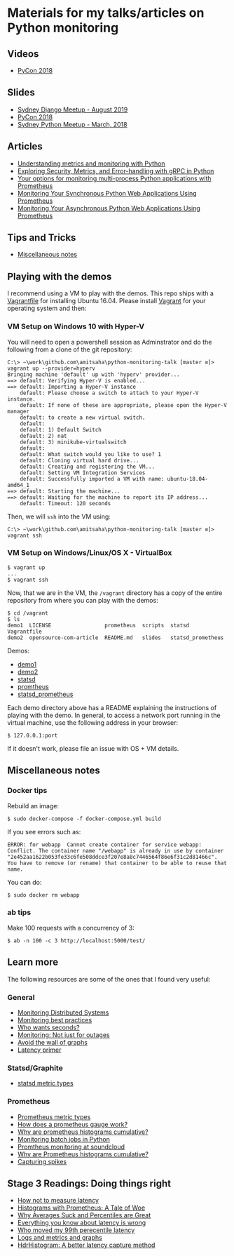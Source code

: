 # Materials for my talks/articles on Python monitoring

## Videos

- [PyCon 2018](https://www.youtube.com/watch?reload=9&v=R4kMwckrUlg)

## Slides

- [Sydney Django Meetup - August 2019](./slides/Django-monitoring-with-prometheus.pdf)
- [PyCon 2018](./slides/pycon-2018.pdf)
- [Sydney Python Meetup - March, 2018](./slides/sypy.pdf)


## Articles

- [Understanding metrics and monitoring with Python](https://opensource.com/article/18/4/metrics-monitoring-and-python)
- [Exploring Security, Metrics, and Error-handling with gRPC in Python](https://blog.codeship.com/exploring-security-metrics-and-error-handling-with-grpc-in-python/)
- [Your options for monitoring multi-process Python applications with Prometheus](http://echorand.me/your-options-for-monitoring-multi-process-python-applications-with-prometheus.html)
- [Monitoring Your Synchronous Python Web Applications Using Prometheus](https://blog.codeship.com/monitoring-your-synchronous-python-web-applications-using-prometheus/)
- [Monitoring Your Asynchronous Python Web Applications Using Prometheus](https://blog.codeship.com/monitoring-your-asynchronous-python-web-applications-using-prometheus/)

## Tips and Tricks

- [Miscellaneous notes](./miscellaneous-notes.md)

## Playing with the demos

I recommend using a VM to play with the demos. This repo ships with a [Vagrantfile](./Vagrantfile)
for installing Ubuntu 16.04. Please install [Vagrant](https://vagrantup.com) for your operating system and then:

### VM Setup on Windows 10 with Hyper-V

You will need to open a powershell session as Adminstrator and do the following from a clone of 
the git repository:

```
C:\> ~\work\github.com\amitsaha\python-monitoring-talk [master ≡]> vagrant up --provider=hyperv
Bringing machine 'default' up with 'hyperv' provider...
==> default: Verifying Hyper-V is enabled...
==> default: Importing a Hyper-V instance
    default: Please choose a switch to attach to your Hyper-V instance.
    default: If none of these are appropriate, please open the Hyper-V manager
    default: to create a new virtual switch.
    default:
    default: 1) Default Switch
    default: 2) nat
    default: 3) minikube-virtualswitch
    default:
    default: What switch would you like to use? 1
    default: Cloning virtual hard drive...
    default: Creating and registering the VM...
    default: Setting VM Integration Services
    default: Successfully imported a VM with name: ubuntu-18.04-amd64_1
==> default: Starting the machine...
==> default: Waiting for the machine to report its IP address...
    default: Timeout: 120 seconds
```

Then, we will `ssh` into the VM using:

```
C:\> ~\work\github.com\amitsaha\python-monitoring-talk [master ≡]> vagrant ssh
```
    
### VM Setup on Windows/Linux/OS X - VirtualBox

```
$ vagrant up
...
$ vagrant ssh
```


Now, that we are in the VM, the `/vagrant` directory has a copy of the entire repository from where you
can play with the demos:

```
$ cd /vagrant
$ ls
demo1  LICENSE                 prometheus  scripts  statsd             Vagrantfile
demo2  opensource-com-article  README.md   slides   statsd_prometheus
```

Demos:

- [demo1](./demo1)
- [demo2](./demo2)
- [statsd](./statsd)
- [promtheus](./prometheus)
- [statsd_prometheus](./statsd_prometheus)

Each demo directory above has a README explaining the instructions of playing with the demo. In general,
to access a network port running in the virtual machine, use the following address in your browser:

```
$ 127.0.0.1:port
```

If it doesn't work, please file an issue with OS + VM details.

## Miscellaneous notes



### Docker tips

Rebuild an image:

```
$ sudo docker-compose -f docker-compose.yml build
```

If you see errors such as:

```ERROR: for webapp  Cannot create container for service webapp: Conflict. The container name "/webapp" is already in use by container "2e452aa1622b053fe33c6fe508ddce3f207e8a8c7446564f86e6f31c2d81466c". You have to remove (or rename) that container to be able to reuse that name.```

You can do:

```
$ sudo docker rm webapp
```


### ab tips

Make 100 requests with a concurrency of 3:

```
$ ab -n 100 -c 3 http://localhost:5000/test/

```

## Learn more

The following resources are some of the ones that I found very useful:

### General

- [Monitoring Distributed Systems](https://landing.google.com/sre/book/chapters/monitoring-distributed-systems.html)
- [Monitoring best practices](http://www.integralist.co.uk/posts/monitoring-best-practices/?imm_mid=0fbebf&cmp=em-webops-na-na-newsltr_20180309)
- [Who wants seconds?](https://www.robustperception.io/who-wants-seconds/)
- [Monitoring: Not just for outages](https://www.robustperception.io/monitoring-not-just-for-outages)
- [Avoid the wall of graphs](https://www.robustperception.io/avoid-the-wall-of-graphs)
- [Latency primer](https://igor.io/latency/)

### Statsd/Graphite

- [statsd metric types](https://github.com/etsy/statsd/blob/master/docs/metric_types.md)

### Prometheus

- [Prometheus metric types](https://prometheus.io/docs/concepts/metric_types/)
- [How does a prometheus gauge work?](https://www.robustperception.io/how-does-a-prometheus-gauge-work/)
- [Why are prometheus histograms cumulative?](https://www.robustperception.io/why-are-prometheus-histograms-cumulative/)
- [Monitoring batch jobs in Python](https://www.robustperception.io/monitoring-batch-jobs-in-python/)
- [Promtheus monitoring at soundcloud](https://developers.soundcloud.com/blog/prometheus-monitoring-at-soundcloud)
- [Why are Prometheus histograms cumulative?](https://www.robustperception.io/why-are-prometheus-histograms-cumulative/)
- [Capturing spikes](https://utcc.utoronto.ca/~cks/space/blog/sysadmin/PrometheusSubqueriesForSpikes)

## Stage 3 Readings: Doing things right


- [How not to measure latency](https://www.youtube.com/watch?v=lJ8ydIuPFeU&feature=youtu.be)
- [Histograms with Prometheus: A Tale of Woe](http://linuxczar.net/blog/2017/06/15/prometheus-histogram-2/)
- [Why Averages Suck and Percentiles are Great](https://www.dynatrace.com/news/blog/why-averages-suck-and-percentiles-are-great/)
- [Everything you know about latency is wrong](https://bravenewgeek.com/everything-you-know-about-latency-is-wrong/)
- [Who moved my 99th perecentile latency](https://engineering.linkedin.com/performance/who-moved-my-99th-percentile-latency)
- [Logs and metrics and graphs](https://grafana.com/blog/2016/01/05/logs-and-metrics-and-graphs-oh-my/)
- [HdrHistogram: A better latency capture method ](http://psy-lob-saw.blogspot.com.au/2015/02/hdrhistogram-better-latency-capture.html)

